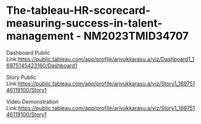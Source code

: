 # The-tableau-HR-scorecard-measuring-success-in-talent-management - NM2023TMID34707

Dashboard Public Link:https://public.tableau.com/app/profile/arivukkarasu.a/viz/Dashboard1_16975145423160/Dashboard1

Story Public Link:https://public.tableau.com/app/profile/arivukkarasu.a/viz/Story1_16975146119100/Story1

Video Demonstration Link:https://public.tableau.com/app/profile/arivukkarasu.a/viz/Story1_16975146119100/Story1
